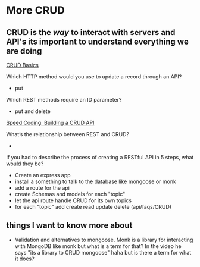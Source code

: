 # More CRUD

## CRUD is the _way_ to interact with servers and API's its important to understand everything we are doing

[CRUD Basics](https://medium.com/geekculture/crud-operations-explained-2a44096e9c88)

Which HTTP method would you use to update a record through an API?

- put

Which REST methods require an ID parameter?

- put and delete

[Speed Coding: Building a CRUD API](https://www.youtube.com/watch?v=EzNcBhSv1Wo)

What’s the relationship between REST and CRUD?

-

If you had to describe the process of creating a RESTful API in 5 steps, what would they be?

- Create an express app
- install a something to talk to the database like mongoose or monk
- add a route for the api
- create Schemas and models for each "topic"
- let the api route handle CRUD for its own topics
- for each "topic" add create read update delete (api/faqs/CRUD)

## things I want to know more about

- Validation and alternatives to mongoose. Monk is a library for interacting with MongoDB like monk but what is a term for that? In the video he says "its a library to CRUD mongoose" haha but is there a term for what it does?
